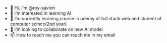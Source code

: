 - 👋 Hi, I’m @roy-savion
- 👀 I’m interested in learning AI 
- 🌱 I’m currently learning course in udemy of full stack web and student of computer scince(2nd year)
- 💞️ I’m looking to collaborate on new AI model
- 📫 How to reach me you can reach me in my email 

<!---
roy-savion20/roy-savion20 is a ✨ special ✨ repository because its `README.md` (this file) appears on your GitHub profile.
You can click the Preview link to take a look at your changes.
--->
